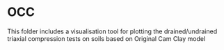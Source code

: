 # OCC
This folder includes a visualisation tool for plotting the drained/undrained triaxial compression tests 
on soils based on Original Cam Clay model

